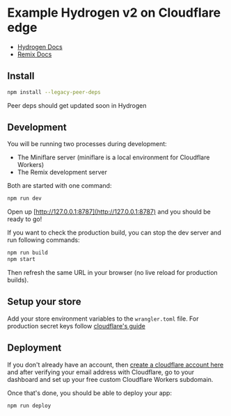 # Example Hydrogen v2 on Cloudflare edge

- [Hydrogen Docs](https://shopify.dev/docs/custom-storefronts/hydrogen)
- [Remix Docs](https://remix.run/docs)

## Install

```sh
npm install --legacy-peer-deps
```

Peer deps should get updated soon in Hydrogen

## Development

You will be running two processes during development:

- The Miniflare server (miniflare is a local environment for Cloudflare Workers)
- The Remix development server

Both are started with one command:

```sh
npm run dev
```

Open up [http://127.0.0.1:8787](http://127.0.0.1:8787) and you should be ready to go!

If you want to check the production build, you can stop the dev server and run following commands:

```sh
npm run build
npm start
```

Then refresh the same URL in your browser (no live reload for production builds).

## Setup your store

Add your store environment variables to the `wrangler.toml` file. For production secret keys follow [cloudflare's guide](https://developers.cloudflare.com/workers/platform/environment-variables/#add-secrets-to-your-project)

## Deployment

If you don't already have an account, then [create a cloudflare account here](https://dash.cloudflare.com/sign-up) and after verifying your email address with Cloudflare, go to your dashboard and set up your free custom Cloudflare Workers subdomain.

Once that's done, you should be able to deploy your app:

```sh
npm run deploy
```
